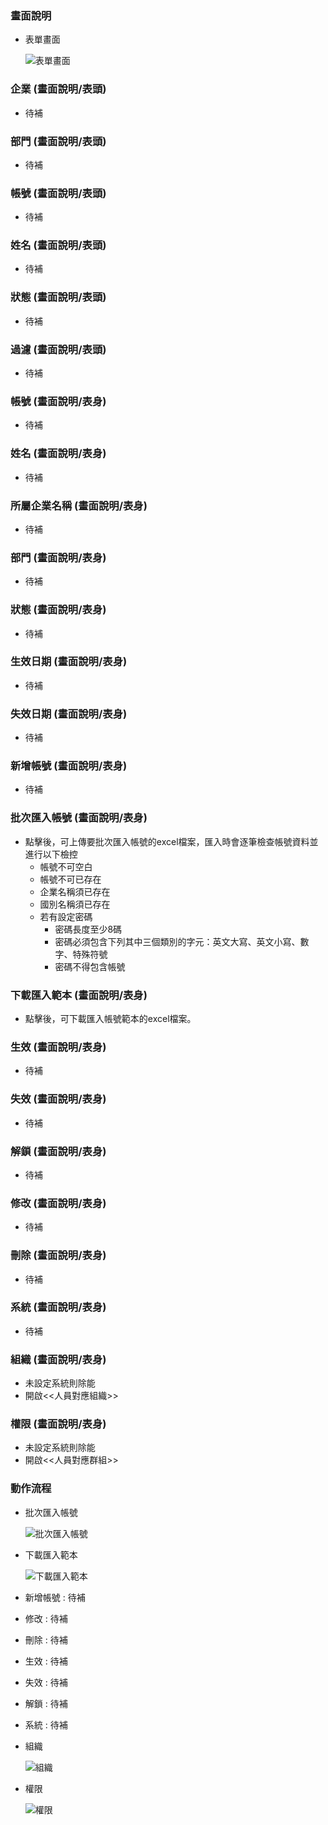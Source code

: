 ### <div id="view">畫面說明</div>
* 表單畫面

    ![表單畫面]

### <div id="enterprise_filter">企業 <path>(畫面說明/表頭)</path></div>
* 待補

### <div id="department_filter">部門 <path>(畫面說明/表頭)</path></div>
* 待補

### <div id="account_filter">帳號 <path>(畫面說明/表頭)</path></div>
* 待補

### <div id="name_filter">姓名 <path>(畫面說明/表頭)</path></div>
* 待補

### <div id="status_filter">狀態 <path>(畫面說明/表頭)</path></div>
* 待補

### <div id="filter">過濾 <path>(畫面說明/表頭)</path></div>
* 待補

### <div id="account">帳號 <path>(畫面說明/表身)</path></div>
* 待補

### <div id="name">姓名 <path>(畫面說明/表身)</path></div>
* 待補

### <div id="enterprisename">所屬企業名稱 <path>(畫面說明/表身)</path></div>
* 待補

### <div id="department">部門 <path>(畫面說明/表身)</path></div>
* 待補

### <div id="status">狀態 <path>(畫面說明/表身)</path></div>
* 待補

### <div id="effective_date">生效日期 <path>(畫面說明/表身)</path></div>
* 待補

### <div id="fail_date">失效日期 <path>(畫面說明/表身)</path></div>
* 待補

### <div id="append_account">新增帳號 <path>(畫面說明/表身)</path></div>
* 待補

### <div id="import_account">批次匯入帳號 <path>(畫面說明/表身)</path></div>
* 點擊後，可上傳要批次匯入帳號的excel檔案，匯入時會逐筆檢查帳號資料並進行以下檢控
    * 帳號不可空白
    * 帳號不可已存在
    * 企業名稱須已存在
    * 國別名稱須已存在
    * 若有設定密碼
        * 密碼長度至少8碼
        * 密碼必須包含下列其中三個類別的字元：英文大寫、英文小寫、數字、特殊符號
        * 密碼不得包含帳號

### <div id="download_import_xlsx">下載匯入範本 <path>(畫面說明/表身)</path></div>
* 點擊後，可下載匯入帳號範本的excel檔案。

### <div id="effective_account">生效 <path>(畫面說明/表身)</path></div>
* 待補

### <div id="fail_account">失效 <path>(畫面說明/表身)</path></div>
* 待補

### <div id="unlock_account">解鎖 <path>(畫面說明/表身)</path></div>
* 待補

### <div id="update_account">修改 <path>(畫面說明/表身)</path></div>
* 待補

### <div id="delete_account">刪除 <path>(畫面說明/表身)</path></div>
* 待補

### <div id="system">系統 <path>(畫面說明/表身)</path></div>
* 待補

### <div id="company">組織 <path>(畫面說明/表身)</path></div>
* 未設定系統則除能
* 開啟<<人員對應組織>>

### <div id="auth">權限 <path>(畫面說明/表身)</path></div>
* 未設定系統則除能
* 開啟<<人員對應群組>>

### <div id="action">動作流程</div>
* 批次匯入帳號

    ![批次匯入帳號]

* 下載匯入範本

    ![下載匯入範本]

* 新增帳號 : 待補
* 修改 : 待補
* 刪除 : 待補
* 生效 : 待補
* 失效 : 待補
* 解鎖 : 待補
* 系統 : 待補
* 組織

    ![組織]

* 權限

    ![權限]

[表單畫面]:attachment/AccountIndex.jpg
[組織]:attachment/帳號清單_組織.jpg
[權限]:attachment/帳號清單_權限.jpg
[批次匯入帳號]:attachment/accountindex_import_account.png
[下載匯入範本]:attachment/accountindex_download_import_excel.png